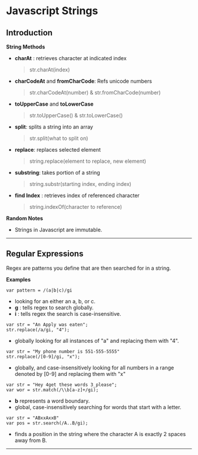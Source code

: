 # **Javascript Strings**
## **Introduction**

**String Methods**
* **charAt** : retrieves character at indicated index
  > str.charAt(index)
* **charCodeAt** and **fromCharCode**: Refs unicode numbers
  > str.charCodeAt(number) & str.fromCharCode(number)
* **toUpperCase** and **toLowerCase**
  > str.toUpperCase() & str.toLowerCase()
* **split**: splits a string into an array
  > str.split(what to split on)
* **replace**: replaces selected element
  > string.replace(element to replace, new element)
* **substring**: takes portion of a string
  > string.substr(starting index, ending index)
* **find Index** : retrieves index of referenced character
  > string.indexOf(character to reference)

**Random Notes**
* Strings in Javascript are immutable.
---
## **Regular Expressions**
Regex are patterns you define that are then searched for in a string.

**Examples**
```
var pattern = /(a|b|c)/gi
```
* looking for an either an a, b, or c.
* **g** : tells regex to search globally.
* **i** : tells regex the search is case-insensitive.

```
var str = "An Apply was eaten";
str.replace(/a/gi, "4");
```
* globally looking for all instances of "a" and replacing them with "4".

```
var str = "My phone number is 551-555-5555"
str.replace(/[0-9]/gi, "x");
```
* globally, and case-insensitively looking for all numbers in a range denoted by [0-9] and replacing them with "x"
```
var str = "Hey 4get these words 3_please";
var wor = str.match(/\\b[a-z]+/gi);
```
* **b** represents a word boundary.
* global, case-insensitively searching for words that start with a letter.
```
var str = "ABxxAxxB"
var pos = str.search(/A..B/gi);
```
* finds a position in the string where the character A is exactly 2 spaces away from B.
---

